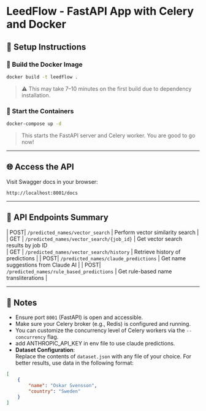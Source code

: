 # LeedFlow - FastAPI App with Celery and Docker

## 🚀 Setup Instructions

### 🔧 Build the Docker Image

```bash
docker build -t leedflow .
```

> ⚠️ This may take 7–10 minutes on the first build due to dependency installation.

### 🐳 Start the Containers

```bash
docker-compose up -d
```

> This starts the FastAPI server and Celery worker. You are good to go now!

---

## 🌐 Access the API

Visit Swagger docs in your browser:

```
http://localhost:8001/docs
```

---

## 🧠 API Endpoints Summary

| POST| `/predicted_names/vector_search` | Perform vector similarity search |
| GET | `/predicted_names/vector_search/{job_id}` | Get vector search results by job ID  
| GET | `/predicted_names/vector_search/history` | Retrieve history of predictions |
| POST| `/predicted_names/claude_predictions` | Get name suggestions from Claude AI |
| POST| `/predicted_names/rule_based_predictions` | Get rule-based name transliterations |

---

## 📝 Notes

-   Ensure port `8001` (FastAPI) is open and accessible.
-   Make sure your Celery broker (e.g., Redis) is configured and running.
-   You can customize the concurrency level of Celery workers via the `--concurrency` flag.
-   add ANTHROPIC_API_KEY in env file to use claude predictions.
-   **Dataset Configuration**:  
    Replace the contents of `dataset.json` with any file of your choice. For better results, use data in the following format:

```json
[
    {
        "name": "Oskar Svensson",
        "country": "Sweden"
    }
]
```

```

```
